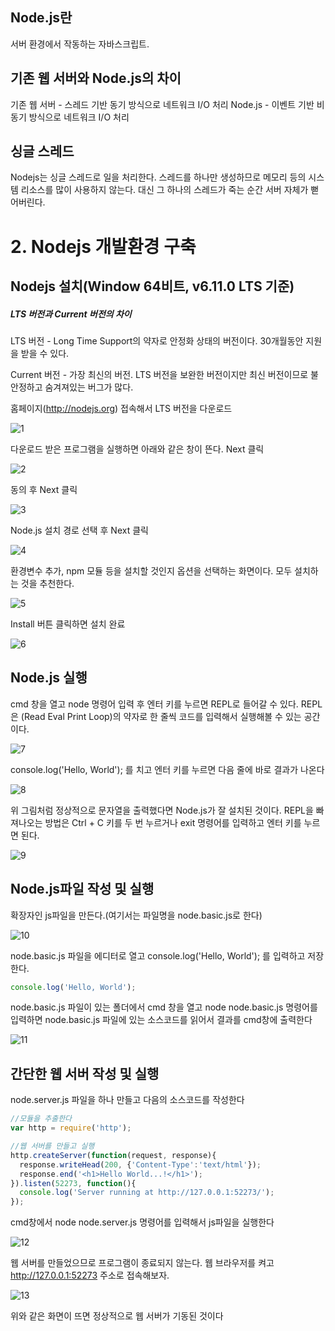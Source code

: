 ## Node.js란
서버 환경에서 작동하는 자바스크립트.

## 기존 웹 서버와 Node.js의 차이
기존 웹 서버 - 스레드 기반 동기 방식으로 네트워크 I/O 처리
Node.js - 이벤트 기반 비동기 방식으로 네트워크 I/O 처리

## 싱글 스레드
Nodejs는 싱글 스레드로 일을 처리한다. 스레드를 하나만 생성하므로 메모리 등의 시스템 리소스를 많이 사용하지 않는다. 대신 그 하나의 스레드가 죽는 순간 서버 자체가 뻗어버린다.

# 2. Nodejs 개발환경 구축

## Nodejs 설치(Window 64비트, v6.11.0 LTS 기준)

##### LTS 버전과 Current 버전의 차이

LTS 버전 - Long Time Support의 약자로 안정화 상태의 버전이다. 30개월동안 지원을 받을 수 있다.

Current 버전 - 가장 최신의 버전. LTS 버전을 보완한 버전이지만 최신 버전이므로 불안정하고 숨겨져있는 버그가 많다.

홈페이지(http://nodejs.org) 접속해서 LTS 버전을 다운로드

![1](http://i.imgur.com/WtW5icH.jpg)

다운로드 받은 프로그램을 실행하면 아래와 같은 창이 뜬다. Next 클릭

![2](http://i.imgur.com/gGFS3Ts.jpg)

동의 후 Next 클릭

![3](http://i.imgur.com/Hoal5e2.jpg)

Node.js 설치 경로 선택 후 Next 클릭

![4](http://i.imgur.com/7BkPpX8.jpg)

환경변수 추가, npm 모듈 등을 설치할 것인지 옵션을 선택하는 화면이다. 모두 설치하는 것을 추천한다.

![5](http://i.imgur.com/o72tM4J.jpg)

Install 버튼 클릭하면 설치 완료

![6](http://i.imgur.com/vJaf4eE.jpg)

## Node.js 실행

cmd 창을 열고 node 명령어 입력 후 엔터 키를 누르면 REPL로 들어갈 수 있다.
REPL은 (Read Eval Print Loop)의 약자로 한 줄씩 코드를 입력해서 실행해볼 수 있는 공간이다.

![7](http://i.imgur.com/ifySvRp.jpg)

console.log('Hello, World'); 를 치고 엔터 키를 누르면 다음 줄에 바로 결과가 나온다

![8](http://i.imgur.com/hxrcqSt.jpg)

위 그림처럼 정상적으로 문자열을 출력했다면 Node.js가 잘 설치된 것이다. REPL을 빠져나오는 방법은 Ctrl + C 키를 두 번 누르거나 exit 명령어를 입력하고 엔터 키를 누르면 된다.

![9](http://i.imgur.com/HE7ajms.jpg)

## Node.js파일 작성 및 실행

확장자인 js파일을 만든다.(여기서는 파일명을 node.basic.js로 한다)

![10](http://i.imgur.com/0oYwfAl.jpg)

node.basic.js 파일을 에디터로 열고 console.log('Hello, World'); 를 입력하고 저장한다.
~~~javascript
console.log('Hello, World');
~~~
node.basic.js 파일이 있는 폴더에서 cmd 창을 열고 node node.basic.js 명령어를 입력하면 node.basic.js 파일에 있는 소스코드를 읽어서 결과를 cmd창에 출력한다

![11](http://i.imgur.com/pFavfUL.jpg)

## 간단한 웹 서버 작성 및 실행

node.server.js 파일을 하나 만들고 다음의 소스코드를 작성한다
~~~javascript
//모듈을 추출한다
var http = require('http');

//웹 서버를 만들고 실행
http.createServer(function(request, response){
  response.writeHead(200, {'Content-Type':'text/html'});
  response.end('<h1>Hello World...!</h1>');
}).listen(52273, function(){
  console.log('Server running at http://127.0.0.1:52273/');
});
~~~
cmd창에서 node node.server.js 명령어를 입력해서 js파일을 실행한다

![12](http://i.imgur.com/99VFI1b.jpg)

웹 서버를 만들었으므로 프로그램이 종료되지 않는다. 웹 브라우저를 켜고 http://127.0.0.1:52273 주소로 접속해보자.

![13](http://i.imgur.com/BDadtp6.jpg)

위와 같은 화면이 뜨면 정상적으로 웹 서버가 기동된 것이다
